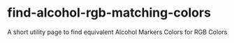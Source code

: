 # find-alcohol-rgb-matching-colors
A short utility page to find equivalent Alcohol Markers Colors for RGB Colors
